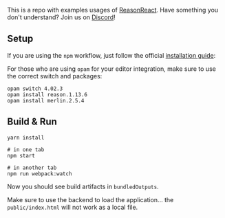 This is a repo with examples usages of [ReasonReact](https://github.com/reasonml/reason-react).
Have something you don't understand? Join us on [Discord](https://discord.gg/reasonml)!

## Setup

If you are using the `npm` workflow, just follow the official [installation guide](https://reasonml.github.io/guide/editor-tools/global-installation):

For those who are using `opam` for your editor integration, make sure to use the correct switch and packages:

```
opam switch 4.02.3
opam install reason.1.13.6
opam install merlin.2.5.4
```

## Build & Run

```
yarn install

# in one tab
npm start

# in another tab
npm run webpack:watch
```

Now you should see build artifacts in `bundledOutputs`.


Make sure to use the backend to load the application...
the `public/index.html` will not work as a local file.
